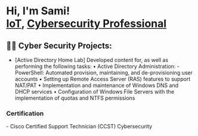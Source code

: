 <h1>Hi, I'm Sami! <br/><a href="https://github.com/joshmadakor1"> IoT</a>, <a href="https://www.linkedin.com/in/joshmadakor/">Cybersecurity Professional</a> <a href="https://www.youtube.com/c/joshmadakor"></a></h1>

<h2>👨‍💻 Cyber Security Projects:</h2>


  - [Active Directory Home Lab]
Developed content for, as well as performing the following tasks:
• Active Directory Administration:
  -PowerShell: Automated provision, maintaining, and de-provisioning user accounts
• Setting up Remote Access Server (RAS) features to support NAT/PAT
• Implementation and maintenance of Windows DNS and DHCP services
• Configuration of Windows File Servers with the implementation of quotas and NTFS permissions

<h3> Certification</h3>
- Cisco Certified Support Technician (CCST) Cybersecurity



